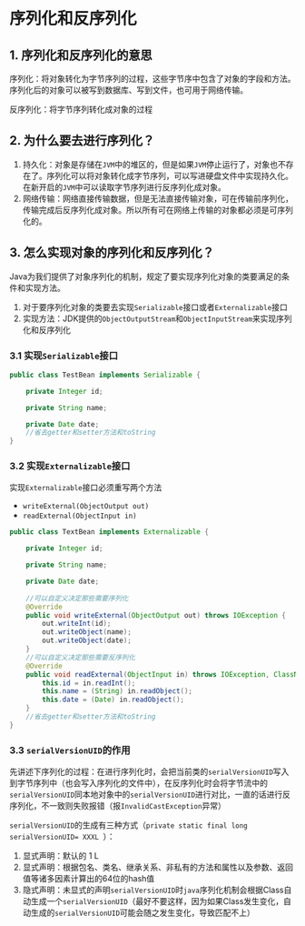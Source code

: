 # 序列化和反序列化

## 1. 序列化和反序列化的意思

序列化：将对象转化为字节序列的过程，这些字节序中包含了对象的字段和方法。序列化后的对象可以被写到数据库、写到文件，也可用于网络传输。

反序列化：将字节序列转化成对象的过程

## 2. 为什么要去进行序列化？

1. 持久化：对象是存储在`JVM`中的堆区的，但是如果`JVM`停止运行了，对象也不存在了。序列化可以将对象转化成字节序列，可以写进硬盘文件中实现持久化。在新开启的`JVM`中可以读取字节序列进行反序列化成对象。
2. 网络传输：网络直接传输数据，但是无法直接传输对象，可在传输前序列化，传输完成后反序列化成对象。所以所有可在网络上传输的对象都必须是可序列化的。

## 3. 怎么实现对象的序列化和反序列化？

Java为我们提供了对象序列化的机制，规定了要实现序列化对象的类要满足的条件和实现方法。

1. 对于要序列化对象的类要去实现`Serializable`接口或者`Externalizable`接口
2. 实现方法：JDK提供的`ObjectOutputStream`和`ObjectInputStream`来实现序列化和反序列化

### 3.1 实现`Serializable`接口

```java
public class TestBean implements Serializable {

    private Integer id;

    private String name;

    private Date date;
 	//省去getter和setter方法和toString
}
```

### 3.2 实现`Externalizable`接口

实现`Externalizable`接口必须重写两个方法

- `writeExternal(ObjectOutput out)`
- `readExternal(ObjectInput in)`

```java
public class TextBean implements Externalizable {

    private Integer id;

    private String name;

    private Date date;
   
    //可以自定义决定那些需要序列化
    @Override
    public void writeExternal(ObjectOutput out) throws IOException {
        out.writeInt(id);
        out.writeObject(name);
        out.writeObject(date);
    }
    //可以自定义决定那些需要反序列化
    @Override
    public void readExternal(ObjectInput in) throws IOException, ClassNotFoundException {
        this.id = in.readInt();
        this.name = (String) in.readObject();
        this.date = (Date) in.readObject();
    }
    //省去getter和setter方法和toString
}
```

### **3.3 `serialVersionUID`的作用**

先讲述下序列化的过程：在进行序列化时，会把当前类的`serialVersionUID`写入到字节序列中（也会写入序列化的文件中），在反序列化时会将字节流中的`serialVersionUID`同本地对象中的`serialVersionUID`进行对比，一直的话进行反序列化，不一致则失败报错（报`InvalidCastException`异常）

`serialVersionUID`的生成有三种方式（`private static final long serialVersionUID= XXXL `）：

1. 显式声明：默认的 1 L
2. 显式声明：根据包名、类名、继承关系、非私有的方法和属性以及参数、返回值等诸多因素计算出的64位的hash值
3. 隐式声明：未显式的声明`serialVersionUID`时`java`序列化机制会根据Class自动生成一个`serialVersionUID`（最好不要这样，因为如果Class发生变化，自动生成的`serialVersionUID`可能会随之发生变化，导致匹配不上）